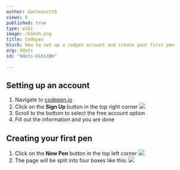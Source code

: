 ```yaml
---
author: danleavitt0
views: 0
published: true
type: wiki
image: /bokeh.png
title: Codepen
blurb: How to set up a codpen account and create your first pen
org: 9dots
id: "9dots-OiKs1Bm"

---
```


## Setting up an account
1. Navigate to [codepen.io](codepen.io) 
2. Click on the **Sign Up** button in the top right corner
![](http://uploads.9dots.io/OiPgEdZ_md.jpg) 
3. Scroll to the bottom to select the free account option
4. Fill out the information and you are done

## Creating your first pen
1. Click on the **New Pen** button in the top left corner
![](http://uploads.9dots.io/OiKsmlX_md.jpg) 
2. The page will be split into four boxes like this:
![](http://uploads.9dots.io/OiKswVQ_md.jpg)
